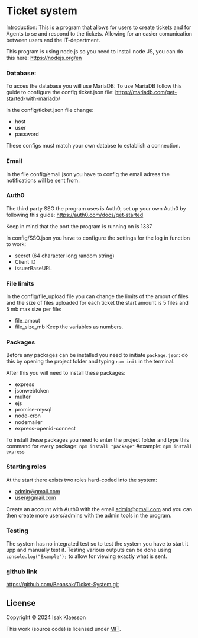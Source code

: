 # Ticket system

Introduction: This is a program that allows for users to create tickets and for Agents to se and respond to the tickets. 
Allowing for an easier comunication between users and the IT-department.

This program is using node.js so you need to install node JS, you can do this here: https://nodejs.org/en
### Database:

To acces the database you will use MariaDB:
To use MariaDB follow this guide to configure the config ticket.json file: https://mariadb.com/get-started-with-mariadb/

in the config/ticket.json file change:
* host
* user
* password

These configs must match your own databse to establish a connection.

### Email

In the file config/email.json you have to config the email adress the notifications will be sent from.

### Auth0

The third party SSO the program uses is Auth0, set up your own Auth0 by following this guide: https://auth0.com/docs/get-started

Keep in mind that the port the program is running on is 1337

In config/SSO.json you have to configure the settings for the log in function to work:
* secret (64 character long random string)
* Client ID
* issuerBaseURL

### File limits
In the config/file_upload file you can change the limits of the amout of files and the size of files uploaded for each ticket the start amount is 5 files and 5 mb max size per file:

* file_amout
* file_size_mb
 Keep the variables as numbers.

### Packages
Before any packages can be installed you need to initiate ```package.json```: do this by opening the project folder and typing ```npm init``` in the terminal.

After this you will need to install these packages:
* express
* jsonwebtoken
* multer
* ejs
* promise-mysql
* node-cron
* nodemailer
* express-openid-connect

To install these packages you need to enter the project folder and type this command for every package:
```npm install "package"``` #example: ```npm install express```

### Starting roles

At the start there exists two roles hard-coded into the system:
* admin@gmail.com
* user@gmail.com

Create an account with Auth0 with the email admin@gmail.com and you can then create more users/admins with the admin tools in the program.
### Testing
The system has no integrated test so to test the system you have to start it upp and manually test it. 
Testing various outputs can be done using ```console.log("Example");``` to allow for viewing exactly what is sent.

### github link
https://github.com/Beansak/Ticket-System.git

## License

Copyright © 2024 Isak Klaesson

This work (source code) is licensed under [MIT](./LICENSE).
